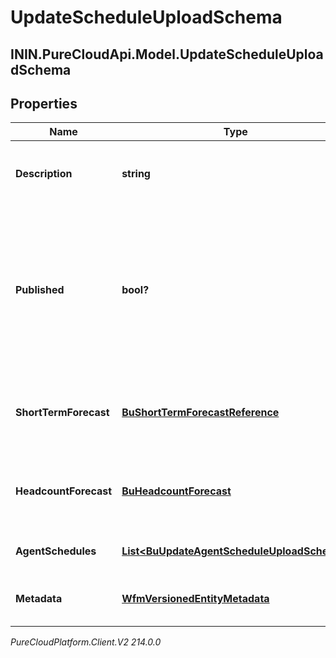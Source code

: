 # UpdateScheduleUploadSchema

## ININ.PureCloudApi.Model.UpdateScheduleUploadSchema

## Properties

|Name | Type | Description | Notes|
|------------ | ------------- | ------------- | -------------|
| **Description** | **string** | The description to set for the schedule | [optional] |
| **Published** | **bool?** | Whether to publish the schedule. Note: a schedule cannot be un-published unless another schedule is published over it | [optional] |
| **ShortTermForecast** | [**BuShortTermForecastReference**](BuShortTermForecastReference) | The short term forecast to associate with the schedule | [optional] |
| **HeadcountForecast** | [**BuHeadcountForecast**](BuHeadcountForecast) | The headcount forecast to associate with the schedule | [optional] |
| **AgentSchedules** | [**List&lt;BuUpdateAgentScheduleUploadSchema&gt;**](BuUpdateAgentScheduleUploadSchema) | Individual agent schedules | [optional] |
| **Metadata** | [**WfmVersionedEntityMetadata**](WfmVersionedEntityMetadata) | Version metadata for this schedule | |



_PureCloudPlatform.Client.V2 214.0.0_
